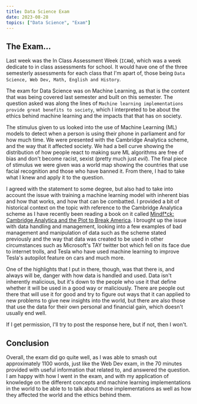 ```yaml
---
title: Data Science Exam
date: 2023-08-28
topics: ["Data Science", "Exam"]
---
```


## The Exam...
Last week was the In Class Assessment Week (`ICAW`), which was a week dedicate to in class assessments for school. It would have one of the three semesterly assessments for each class that I'm apart of, those being `Data Science, Web Dev, Math, English and History`.

The exam for Data Science was on Machine Learning, as that is the content that was being covered last semester and built on this semester. The question asked was along the lines of `Machine learning implementations provide great benefits to society`, which I interpreted to be about the ethics behind machine learning and the impacts that that has on society.

The stimulus given to us looked into the use of Machine Learning (ML) models to detect when a person is using their phone in parliament and for how much time. We were presented with the Cambridge Analytica scheme, and the way that it affected society. We had a bell curve showing the distribution of how people react to making sure ML algorithms are free of bias and don't become racist, sexist (pretty much just *evil*). The final piece of stimulus we were given was a world map showing the countries that use facial recognition and those who have banned it. From there, I had to take what I knew and apply it to the question.

I agreed with the statement to some degree, but also had to take into account the issue with training a machine learning model with inherent bias and how that works, and how that can be combatted. I provided a bit of historical context on the topic with reference to the Cambridge Analytica scheme as I have recently been reading a book on it called [Mindf*ck: Cambridge Analytica and the Plot to Break America](https://www.amazon.com.au/Mindf-Cambridge-Analytica-Break-America/dp/1984854631). I brought up the issue with data handling and management, looking into a few examples of bad management and manipulation of data such as the scheme stated previously and the way that data was created to be used in other circumstances such as Microsoft's TAY twitter bot which fell on its face due to internet trolls, and Tesla who have used machine learning to improve Tesla's autopilot feature on cars and much more.

One of the highlights that I put in there, though, was that there is, and always will be, danger with how data is handled and used. Data isn't inherently malicious, but it's down to the people who use it that define whether it will be used in a good way or maliciously. There are people out there that will use it for good and try to figure out ways that it can applied to new problems to give new insights into the world, but there are also those that use the data for their own personal and financial gain, which doesn't usually end well. 

If I get permission, I'll try to post the response here, but if not, then I won't.

## Conclusion
Overall, the exam did go quite well, as I was able to smash out approximately 1100 words, just like the Web Dev exam, in the 70 minutes provided with useful information that related to, and answered the question. I am happy with how I went in the exam, and with my application of knowledge on the different concepts and machine learning implementations in the world to be able to to talk about those implementations as well as how they affected the world and the ethics behind them.
